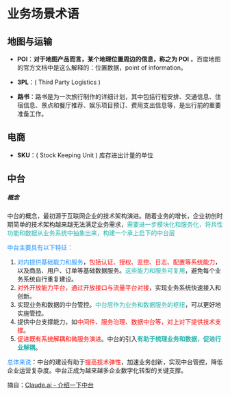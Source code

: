 # 业务场景术语



## 地图与运输

- **POI**：**对于地图产品而言，某个地理位置周边的信息，称之为 POI** 。百度地图的官方文档中是这么解释的：位置数据，point of information。

- **3PL**：( Third Party Logistics )

- **路书**：路书是为一次旅行制作的详细计划，其中包括行程安排、交通信息、住宿信息、景点和餐厅推荐、娱乐项目预订、费用支出信息等，是出行前的重要准备工作。



## 电商

- **SKU**：( Stock Keeping Unit ) 库存进出计量的单位



## 中台

##### 概念

中台的概念，最初源于互联网企业的技术架构演进。随着业务的增长，企业初创时期简单的技术架构越来越无法满足业务需求，<font color=lightSeaGreen>需要进一步模块化和服务化，将共性功能和数据从业务系统中抽象出来，构建一个承上启下的中台层</font>

<font color=dodgerBlue>中台主要具有以下特征：</font>

1. <font color=dodgerBlue>对内提供基础能力和服务</font>，<font color=red>包括认证、授权、监控、日志、配置等系统能力</font>，以及商品、用户、订单等基础数据服务。<font color=lightSeaGreen>这些能力和服务可复用</font>，避免每个业务系统自行重复建设。
2. <font color=red>对外开放能力平台，通过开放接口与流量平台对接</font>，实现业务系统快速接入和创新。
3. 实现业务和数据的中台管控。<font color=lightSeaGreen>中台层作为业务和数据服务的枢纽</font>，可以更好地实施管控。
4. 提供中台支撑能力，如<font color=red>中间件、服务治理、数据中台等，对上对下提供技术支撑</font>。
5. <font color=red>促进既有系统解耦和微服务演进</font>。中台的引入<font color=lightSeaGreen>**有助于梳理业务和数据，促进行业解耦**</font>。

<font color=dodgerBlue>总体来说</font>：中台的建设有助于<font color=red>提高技术弹性</font>，加速业务创新，实现中台管控，降低企业运营复杂度。中台正成为越来越多企业数字化转型的关键支撑。

摘自：[Claude.ai - 介绍一下中台]()
